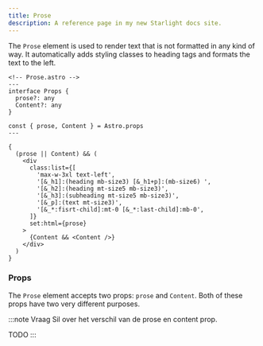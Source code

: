 ```yaml
---
title: Prose
description: A reference page in my new Starlight docs site.
---
```


The `Prose` element is used to render text that is not formatted in any kind of way. It automatically adds styling classes to heading tags and formats the text to the left.

```astro
<!-- Prose.astro -->
---
interface Props {
  prose?: any
  Content?: any
}

const { prose, Content } = Astro.props
---

{
  (prose || Content) && (
    <div
      class:list={[
        'max-w-3xl text-left',
        '[&_h1]:(heading mb-size3) [&_h1+p]:(mb-size6) ',
        '[&_h2]:(heading mt-size5 mb-size3)',
        '[&_h3]:(subheading mt-size5 mb-size3)',
        '[&_p]:(text mt-size3)',
        '[&_*:fisrt-child]:mt-0 [&_*:last-child]:mb-0',
      ]}
      set:html={prose}
    >
      {Content && <Content />}
    </div>
  )
}

```

### Props

The `Prose` element accepts two props: `prose` and `Content`. Both of these props have two very different purposes.

:::note
Vraag Sil over het verschil van de prose en content prop.

TODO
:::
